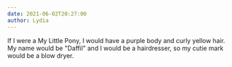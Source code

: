 ```yaml
---
date: 2021-06-02T20:27:00
author: Lydia
---
```

If I were a My Little Pony, I would have a purple body and curly yellow hair. My name would be "Daffil" and I would be a hairdresser, so my cutie mark would be a blow dryer.